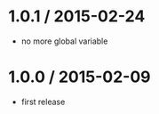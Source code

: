 1.0.1 / 2015-02-24
==================

* no more global variable

1.0.0 / 2015-02-09
==================

* first release
